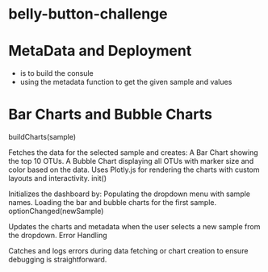 # belly-button-challenge

# MetaData and Deployment 
- is to build the consule
- using the metadata function to get the given sample and values

# Bar Charts and Bubble Charts
buildCharts(sample)

Fetches the data for the selected sample and creates:
A Bar Chart showing the top 10 OTUs.
A Bubble Chart displaying all OTUs with marker size and color based on the data.
Uses Plotly.js for rendering the charts with custom layouts and interactivity.
init()

Initializes the dashboard by:
Populating the dropdown menu with sample names.
Loading the bar and bubble charts for the first sample.
optionChanged(newSample)

Updates the charts and metadata when the user selects a new sample from the dropdown.
Error Handling

Catches and logs errors during data fetching or chart creation to ensure debugging is straightforward.
